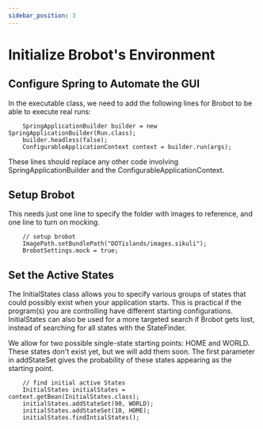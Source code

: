 ```yaml
---
sidebar_position: 3
---
```


# Initialize Brobot's Environment

## Configure Spring to Automate the GUI

In the executable class, we need to add the following lines for
Brobot to be able to execute real runs:

        SpringApplicationBuilder builder = new SpringApplicationBuilder(Run.class);
        builder.headless(false);
        ConfigurableApplicationContext context = builder.run(args);

These lines should replace any other code involving SpringApplicationBuilder and
the ConfigurableApplicationContext.

## Setup Brobot

This needs just one line to specify the folder with images to reference,
and one line to turn on mocking.

        // setup brobot
        ImagePath.setBundlePath("DOTislands/images.sikuli");
        BrobotSettings.mock = true;

## Set the Active States

The InitialStates class allows you to specify various groups of states
that could possibly exist when your application starts. This is practical
if the program(s) you are controlling have different starting configurations.
InitialStates can also be used for a more targeted search if Brobot gets lost,
instead of searching for all states with the StateFinder.

We allow for two possible single-state starting points: HOME and WORLD. These
states don't exist yet, but we will add them soon. The first parameter in
addStateSet gives the probability of these states appearing as the starting point.

        // find initial active States
        InitialStates initialStates = context.getBean(InitialStates.class);
        initialStates.addStateSet(90, WORLD);
        initialStates.addStateSet(10, HOME);
        initialStates.findIntialStates();


